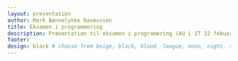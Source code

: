 ```yaml
---
layout: presentation
author: Mark Bønnelykke Rasmussen
title: Eksamen i programmering
description: Præsentation til eksamen i programering (AU i IT 22 febuar 2024)
footer:
design: black # choose from beige, black, blood, league, moon, night, serif, simple, sky, solarized, white
---
```

